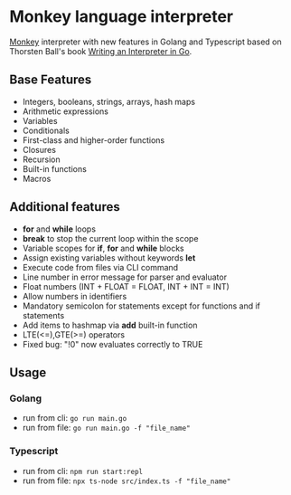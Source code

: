 # Monkey language interpreter

[Monkey](https://monkeylang.org) interpreter with new features in Golang and Typescript
based on Thorsten Ball's book [Writing an Interpreter in Go](https://interpreterbook.com/).

## Base Features

-   Integers, booleans, strings, arrays, hash maps
-   Arithmetic expressions
-   Variables
-   Conditionals
-   First-class and higher-order functions
-   Closures
-   Recursion
-   Built-in functions
-   Macros

## Additional features

-   **for** and **while** loops
-   **break** to stop the current loop within the scope
-   Variable scopes for **if**, **for** and **while** blocks
-   Assign existing variables without keywords **let**
-   Execute code from files via CLI command
-   Line number in error message for parser and evaluator
-   Float numbers (INT + FLOAT = FLOAT, INT + INT = INT)
-   Allow numbers in identifiers
-   Mandatory semicolon for statements except for functions and if statements
-   Add items to hashmap via **add** built-in function
-   LTE(<=),GTE(>=) operators
-   Fixed bug: "!0" now evaluates correctly to TRUE

## Usage

### Golang

-   run from cli: `go run main.go`
-   run from file: `go run main.go -f "file_name"`

### Typescript

-   run from cli: `npm run start:repl`
-   run from file: `npx ts-node src/index.ts -f "file_name"`
